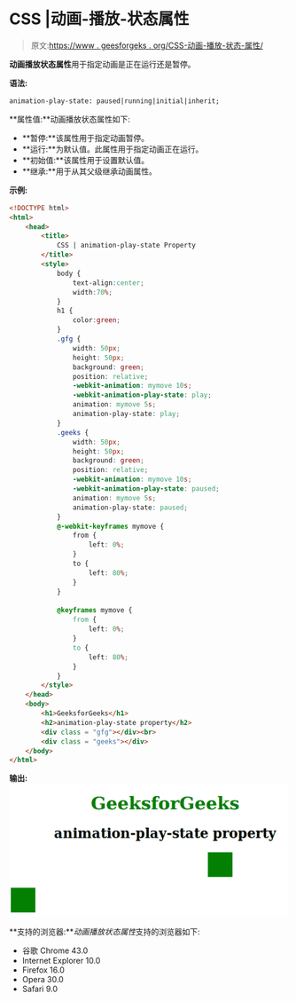 # CSS |动画-播放-状态属性

> 原文:[https://www . geesforgeks . org/CSS-动画-播放-状态-属性/](https://www.geeksforgeeks.org/css-animation-play-state-property/)

**动画播放状态属性**用于指定动画是正在运行还是暂停。

**语法:**

```html
animation-play-state: paused|running|initial|inherit;
```

**属性值:**动画播放状态属性如下:

*   **暂停:**该属性用于指定动画暂停。
*   **运行:**为默认值。此属性用于指定动画正在运行。
*   **初始值:**该属性用于设置默认值。
*   **继承:**用于从其父级继承动画属性。

**示例:**

```html
<!DOCTYPE html> 
<html> 
    <head> 
        <title>
            CSS | animation-play-state Property
        </title>
        <style> 
            body {
                text-align:center;
                width:70%;
            }
            h1 {
                color:green;
            }
            .gfg {
                width: 50px;
                height: 50px;
                background: green;
                position: relative;
                -webkit-animation: mymove 10s;
                -webkit-animation-play-state: play;
                animation: mymove 5s;
                animation-play-state: play;
            }
            .geeks {
                width: 50px;
                height: 50px;
                background: green;
                position: relative;
                -webkit-animation: mymove 10s;
                -webkit-animation-play-state: paused;
                animation: mymove 5s;
                animation-play-state: paused;
            }
            @-webkit-keyframes mymove {
                from {
                    left: 0%;
                }
                to {
                    left: 80%;
                }
            }

            @keyframes mymove {
                from {
                    left: 0%;
                }
                to {
                    left: 80%;
                }
            }
        </style> 
    </head> 
    <body> 
        <h1>GeeksforGeeks</h1> 
        <h2>animation-play-state property</h2> 
        <div class = "gfg"></div><br> 
        <div class = "geeks"></div> 
    </body> 
</html>                                                  
```

**输出:**
![](img/11b463d1bf3f485dd938fe96fc75e4fe.png)

**支持的浏览器:***动画播放状态属性*支持的浏览器如下:

*   谷歌 Chrome 43.0
*   Internet Explorer 10.0
*   Firefox 16.0
*   Opera 30.0
*   Safari 9.0